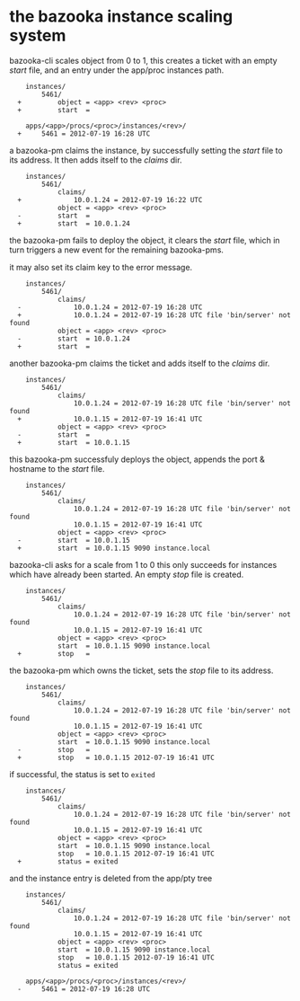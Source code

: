 
the bazooka instance scaling system
===================================

bazooka-cli scales object from 0 to 1, this creates a ticket with an empty
*start* file, and an entry under the app/proc instances path.

        instances/
            5461/
      +         object = <app> <rev> <proc>
      +         start  =

        apps/<app>/procs/<proc>/instances/<rev>/
      +     5461 = 2012-07-19 16:28 UTC

a bazooka-pm claims the instance, by successfully setting the *start* file to
its address. It then adds itself to the *claims* dir.

        instances/
            5461/
                claims/
      +             10.0.1.24 = 2012-07-19 16:22 UTC
                object = <app> <rev> <proc>
      -         start  =
      +         start  = 10.0.1.24

the bazooka-pm fails to deploy the object, it clears the *start* file, which in
turn triggers a new event for the remaining bazooka-pms.

it may also set its claim key to the error message.

        instances/
            5461/
                claims/
      -             10.0.1.24 = 2012-07-19 16:28 UTC
      +             10.0.1.24 = 2012-07-19 16:28 UTC file 'bin/server' not found
                object = <app> <rev> <proc>
      -         start  = 10.0.1.24
      +         start  =

another bazooka-pm claims the ticket and adds itself to the *claims* dir.

        instances/
            5461/
                claims/
                    10.0.1.24 = 2012-07-19 16:28 UTC file 'bin/server' not found
      +             10.0.1.15 = 2012-07-19 16:41 UTC
                object = <app> <rev> <proc>
      -         start  =
      +         start  = 10.0.1.15

this bazooka-pm successfuly deploys the object, appends the port & hostname to
the *start* file.

        instances/
            5461/
                claims/
                    10.0.1.24 = 2012-07-19 16:28 UTC file 'bin/server' not found
                    10.0.1.15 = 2012-07-19 16:41 UTC
                object = <app> <rev> <proc>
      -         start  = 10.0.1.15
      +         start  = 10.0.1.15 9090 instance.local
  
bazooka-cli asks for a scale from 1 to 0 this only succeeds for instances which
have already been started. An empty *stop* file is created.

        instances/
            5461/
                claims/
                    10.0.1.24 = 2012-07-19 16:28 UTC file 'bin/server' not found
                    10.0.1.15 = 2012-07-19 16:41 UTC
                object = <app> <rev> <proc>
                start  = 10.0.1.15 9090 instance.local
      +         stop   =

the bazooka-pm which owns the ticket, sets the *stop* file to its address.

        instances/
            5461/
                claims/
                    10.0.1.24 = 2012-07-19 16:28 UTC file 'bin/server' not found
                    10.0.1.15 = 2012-07-19 16:41 UTC
                object = <app> <rev> <proc>
                start  = 10.0.1.15 9090 instance.local
      -         stop   =
      +         stop   = 10.0.1.15 2012-07-19 16:41 UTC

if successful, the status is set to `exited`

        instances/
            5461/
                claims/
                    10.0.1.24 = 2012-07-19 16:28 UTC file 'bin/server' not found
                    10.0.1.15 = 2012-07-19 16:41 UTC
                object = <app> <rev> <proc>
                start  = 10.0.1.15 9090 instance.local
                stop   = 10.0.1.15 2012-07-19 16:41 UTC
      +         status = exited

and the instance entry is deleted from the app/pty tree

        instances/
            5461/
                claims/
                    10.0.1.24 = 2012-07-19 16:28 UTC file 'bin/server' not found
                    10.0.1.15 = 2012-07-19 16:41 UTC
                object = <app> <rev> <proc>
                start  = 10.0.1.15 9090 instance.local
                stop   = 10.0.1.15 2012-07-19 16:41 UTC
                status = exited

        apps/<app>/procs/<proc>/instances/<rev>/
      -     5461 = 2012-07-19 16:28 UTC

